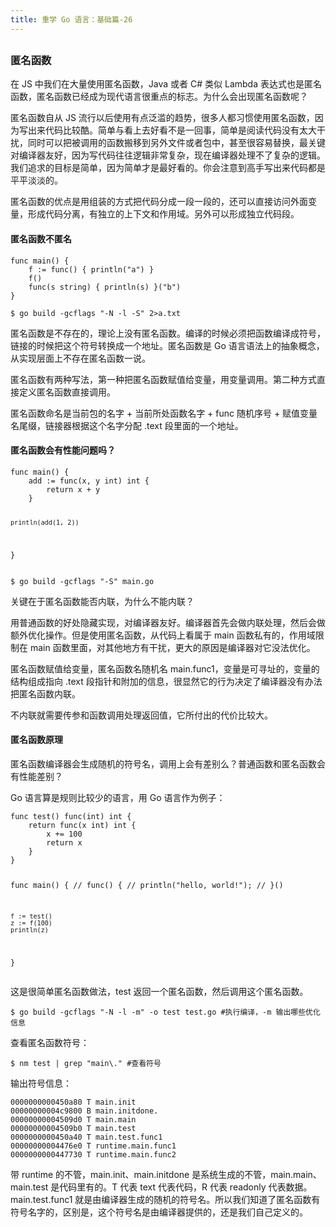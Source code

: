 ```yaml
---
title: 重学 Go 语言：基础篇-26
---
```

<article id="topicContainer" class="column_content"><h2 class="topic_title"></h2><div><h3 id="">匿名函数</h3>
<p>在 JS 中我们在大量使用匿名函数，Java 或者 C# 类似 Lambda 表达式也是匿名函数，匿名函数已经成为现代语言很重点的标志。为什么会出现匿名函数呢？</p>
<p>匿名函数自从 JS 流行以后使用有点泛滥的趋势，很多人都习惯使用匿名函数，因为写出来代码比较酷。简单与看上去好看不是一回事，简单是阅读代码没有太大干扰，同时可以把被调用的函数搬移到另外文件或者包中，甚至很容易替换，最关键对编译器友好，因为写代码往往逻辑非常复杂，现在编译器处理不了复杂的逻辑。我们追求的目标是简单，因为简单才是最好看的。你会注意到高手写出来代码都是平平淡淡的。</p>
<p>匿名函数的优点是用组装的方式把代码分成一段一段的，还可以直接访问外面变量，形成代码分离，有独立的上下文和作用域。另外可以形成独立代码段。</p>
<h4 id="-1">匿名函数不匿名</h4>
<pre><code class="go language-go">func main() {
    f := func() { println("a") }
    f()
    func(s string) { println(s) }("b")
}
</code></pre>
<pre><code>$ go build -gcflags "-N -l -S" 2&gt;a.txt
</code></pre>
<p>匿名函数是不存在的，理论上没有匿名函数。编译的时候必须把函数编译成符号，链接的时候把这个符号转换成一个地址。匿名函数是 Go 语言语法上的抽象概念，从实现层面上不存在匿名函数一说。</p>
<p>匿名函数有两种写法，第一种把匿名函数赋值给变量，用变量调用。第二种方式直接定义匿名函数直接调用。</p>
<p>匿名函数命名是当前包的名字 + 当前所处函数名字 + func 随机序号 + 赋值变量名尾缀，链接器根据这个名字分配 .text 段里面的一个地址。</p>
<h4 id="-2">匿名函数会有性能问题吗？</h4>
<pre><code class="go language-go">func main() {
    add := func(x, y int) int {
        return x + y
    }

    println(add(1, 2))
}
</code></pre>
<pre><code>$ go build -gcflags "-S" main.go
</code></pre>
<p>关键在于匿名函数能否内联，为什么不能内联？</p>
<p>用普通函数的好处隐藏实现，对编译器友好。编译器首先会做内联处理，然后会做额外优化操作。但是使用匿名函数，从代码上看属于 main 函数私有的，作用域限制在 main 函数里面，对其他地方有干扰，更大的原因是编译器对它没法优化。</p>
<p>匿名函数赋值给变量，匿名函数名随机名 main.func1，变量是可寻址的，变量的结构组成指向 .text 段指针和附加的信息，很显然它的行为决定了编译器没有办法把匿名函数内联。</p>
<p>不内联就需要传参和函数调用处理返回值，它所付出的代价比较大。</p>
<h4 id="-3">匿名函数原理</h4>
<p>匿名函数编译器会生成随机的符号名，调用上会有差别么？普通函数和匿名函数会有性能差别？</p>
<p>Go 语言算是规则比较少的语言，用 Go 语言作为例子：</p>
<pre><code class="go language-go">func test() func(int) int {
    return func(x int) int {
        x += 100
        return x
    }
}

func main() {
//    func() {
//        println("hello, world!");
//    }()

    f := test()
    z := f(100)
    println(z)
}
</code></pre>
<p>这是很简单匿名函数做法，test 返回一个匿名函数，然后调用这个匿名函数。</p>
<pre><code class="bash language-bash">$ go build -gcflags "-N -l -m" -o test test.go #执行编译，-m 输出哪些优化信息
</code></pre>
<p>查看匿名函数符号：</p>
<pre><code class="bash language-bash">$ nm test | grep "main\." #查看符号
</code></pre>
<p>输出符号信息：</p>
<pre><code>0000000000450a80 T main.init
00000000004c9800 B main.initdone.
00000000004509d0 T main.main
00000000004509b0 T main.test
0000000000450a40 T main.test.func1
00000000004476e0 T runtime.main.func1
0000000000447730 T runtime.main.func2
</code></pre>
<p>带 runtime 的不管，main.init、main.initdone 是系统生成的不管，main.main、main.test 是代码里有的。T 代表 text 代表代码，R 代表 readonly 代表数据。main.test.func1 就是由编译器生成的随机的符号名。所以我们知道了匿名函数有符号名字的，区别是，这个符号名是由编译器提供的，还是我们自己定义的。</p></div></article>
